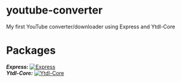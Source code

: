 # youtube-converter
My first YouTube converter/downloader using Express and Ytdl-Core

# Packages
***Express:*** [![Express](https://badgen.net/npm/v/express)](https://www.npmjs.com/package/express)
<br>
***Ytdl-Core:*** [![Ytdl-Core](https://badgen.net/npm/v/ytdl-core)](https://www.npmjs.com/package/ytdl-core)
